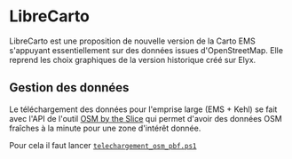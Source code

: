 # LibreCarto

LibreCarto est une proposition de nouvelle version de la Carto EMS s'appuyant essentiellement sur des données issues d'OpenStreetMap. Elle reprend les choix graphiques de la version historique créé sur Elyx.

## Gestion des données

Le téléchargement des données pour l'emprise large (EMS + Kehl) se fait avec l'API de l'outil [OSM by the Slice](https://slice.openstreetmap.us/) qui permet d'avoir des données OSM fraîches à la minute pour une zone d'intérêt donnée. 

Pour cela il faut lancer [`telechargement_osm_pbf.ps1`](telechargement_osm_pbf.ps1)